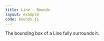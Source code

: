 ```yaml
---
title: Line - Bounds
layout: example
code: bounds.js
---
```


The bounding box of a Line fully surrounds it.

